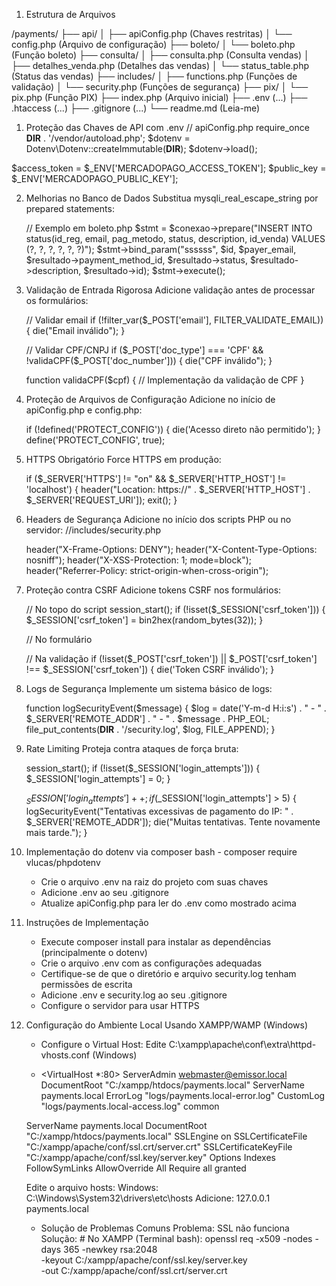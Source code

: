 1. Estrutura de Arquivos

/payments/
├── api/
│   ├── apiConfig.php           (Chaves restritas)
│   └── config.php              (Arquivo de configuração)
├── boleto/
│   └── boleto.php              (Função boleto)
├── consulta/
│   ├── consulta.php            (Consulta vendas)
│   ├── detalhes_venda.php      (Detalhes das vendas)
│   └── status_table.php        (Status das vendas)
├── includes/
│   ├── functions.php           (Funções de validação)
│   └── security.php            (Funções de segurança)
├── pix/
│   └── pix.php                 (Função PIX)
├── index.php                   (Arquivo inicial)
├── .env                        (...)
├── .htaccess                   (...)
├── .gitignore                  (...)
└── readme.md                   (Leia-me)

1. Proteção das Chaves de API com .env
    // apiConfig.php
    require_once __DIR__ . '/vendor/autoload.php';
    $dotenv = Dotenv\Dotenv::createImmutable(__DIR__);
    $dotenv->load();

$access_token = $_ENV['MERCADOPAGO_ACCESS_TOKEN'];
$public_key = $_ENV['MERCADOPAGO_PUBLIC_KEY'];

2. Melhorias no Banco de Dados
    Substitua mysqli_real_escape_string por prepared statements:

    // Exemplo em boleto.php
    $stmt = $conexao->prepare("INSERT INTO status(id_reg, email, pag_metodo, status, description, id_venda) VALUES (?, ?, ?, ?, ?, ?)");
    $stmt->bind_param("ssssss", $id, $payer_email, $resultado->payment_method_id, $resultado->status, $resultado->description, $resultado->id);
    $stmt->execute();

3. Validação de Entrada Rigorosa
    Adicione validação antes de processar os formulários:

    // Validar email
    if (!filter_var($_POST['email'], FILTER_VALIDATE_EMAIL)) {
        die("Email inválido");
    }

    // Validar CPF/CNPJ
    if ($_POST['doc_type'] === 'CPF' && !validaCPF($_POST['doc_number'])) {
        die("CPF inválido");
    }

    function validaCPF($cpf) {
        // Implementação da validação de CPF
    }

4. Proteção de Arquivos de Configuração
    Adicione no início de apiConfig.php e config.php:

    if (!defined('PROTECT_CONFIG')) {
    die('Acesso direto não permitido');
    }
    define('PROTECT_CONFIG', true);

5. HTTPS Obrigatório
    Force HTTPS em produção:

    if ($_SERVER['HTTPS'] != "on" && $_SERVER['HTTP_HOST'] != 'localhost') {
    header("Location: https://" . $_SERVER['HTTP_HOST'] . $_SERVER['REQUEST_URI']);
    exit();
    }

6. Headers de Segurança
    Adicione no início dos scripts PHP ou no servidor:
    //includes/security.php

    header("X-Frame-Options: DENY");
    header("X-Content-Type-Options: nosniff");
    header("X-XSS-Protection: 1; mode=block");
    header("Referrer-Policy: strict-origin-when-cross-origin");

7. Proteção contra CSRF
    Adicione tokens CSRF nos formulários:

    // No topo do script
    session_start();
    if (!isset($_SESSION['csrf_token'])) {
        $_SESSION['csrf_token'] = bin2hex(random_bytes(32));
    }

    // No formulário
    <input type="hidden" name="csrf_token" value="<?php echo $_SESSION['csrf_token']; ?>">

    // Na validação
    if (!isset($_POST['csrf_token']) || $_POST['csrf_token'] !== $_SESSION['csrf_token']) {
        die('Token CSRF inválido');
    }

8. Logs de Segurança
    Implemente um sistema básico de logs:

    function logSecurityEvent($message) {
    $log = date('Y-m-d H:i:s') . " - " . $_SERVER['REMOTE_ADDR'] . " - " . $message . PHP_EOL;
    file_put_contents(__DIR__ . '/security.log', $log, FILE_APPEND);
    }

9. Rate Limiting
    Proteja contra ataques de força bruta:

   session_start();
    if (!isset($_SESSION['login_attempts'])) {
        $_SESSION['login_attempts'] = 0;
    }

    $_SESSION['login_attempts']++;
    if ($_SESSION['login_attempts'] > 5) {
        logSecurityEvent("Tentativas excessivas de pagamento do IP: " . $_SERVER['REMOTE_ADDR']);
        die("Muitas tentativas. Tente novamente mais tarde.");
    } 

10. Implementação do dotenv via composer
    bash - composer require vlucas/phpdotenv

    - Crie o arquivo .env na raiz do projeto com suas chaves
    - Adicione .env ao seu .gitignore
    - Atualize apiConfig.php para ler do .env como mostrado acima

11. Instruções de Implementação
    - Execute composer install para instalar as dependências (principalmente o dotenv)
    - Crie o arquivo .env com as configurações adequadas
    - Certifique-se de que o diretório e arquivo security.log tenham permissões de escrita
    - Adicione .env e security.log ao seu .gitignore
    - Configure o servidor para usar HTTPS

12. Configuração do Ambiente Local
    Usando XAMPP/WAMP (Windows)
    - Configure o Virtual Host:
    Edite C:\xampp\apache\conf\extra\httpd-vhosts.conf (Windows)

    - <VirtualHost *:80>
    ServerAdmin webmaster@emissor.local
    DocumentRoot "C:/xampp/htdocs/payments.local"
    ServerName payments.local
    ErrorLog "logs/payments.local-error.log"
    CustomLog "logs/payments.local-access.log" common
    </VirtualHost>
    <VirtualHost *:443>
        ServerName payments.local
        DocumentRoot "C:/xampp/htdocs/payments.local"
        SSLEngine on
        SSLCertificateFile "C:/xampp/apache/conf/ssl.crt/server.crt"
        SSLCertificateKeyFile "C:/xampp/apache/conf/ssl.key/server.key"
        <Directory "C:/xampp/htdocs/payments.local">
            Options Indexes FollowSymLinks
            AllowOverride All
            Require all granted
        </Directory>
    </VirtualHost>

    Edite o arquivo hosts:
    Windows: C:\Windows\System32\drivers\etc\hosts
    Adicione: 127.0.0.1 payments.local

    - Solução de Problemas Comuns
        Problema: SSL não funciona
        Solução:
                # No XAMPP (Terminal bash):
                openssl req -x509 -nodes -days 365 -newkey rsa:2048 \
                -keyout C:/xampp/apache/conf/ssl.key/server.key \
                -out C:/xampp/apache/conf/ssl.crt/server.crt


